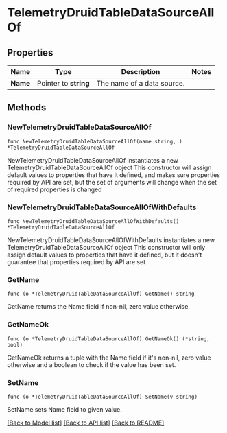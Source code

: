 # TelemetryDruidTableDataSourceAllOf

## Properties

Name | Type | Description | Notes
------------ | ------------- | ------------- | -------------
**Name** | Pointer to **string** | The name of a data source. | 

## Methods

### NewTelemetryDruidTableDataSourceAllOf

`func NewTelemetryDruidTableDataSourceAllOf(name string, ) *TelemetryDruidTableDataSourceAllOf`

NewTelemetryDruidTableDataSourceAllOf instantiates a new TelemetryDruidTableDataSourceAllOf object
This constructor will assign default values to properties that have it defined,
and makes sure properties required by API are set, but the set of arguments
will change when the set of required properties is changed

### NewTelemetryDruidTableDataSourceAllOfWithDefaults

`func NewTelemetryDruidTableDataSourceAllOfWithDefaults() *TelemetryDruidTableDataSourceAllOf`

NewTelemetryDruidTableDataSourceAllOfWithDefaults instantiates a new TelemetryDruidTableDataSourceAllOf object
This constructor will only assign default values to properties that have it defined,
but it doesn't guarantee that properties required by API are set

### GetName

`func (o *TelemetryDruidTableDataSourceAllOf) GetName() string`

GetName returns the Name field if non-nil, zero value otherwise.

### GetNameOk

`func (o *TelemetryDruidTableDataSourceAllOf) GetNameOk() (*string, bool)`

GetNameOk returns a tuple with the Name field if it's non-nil, zero value otherwise
and a boolean to check if the value has been set.

### SetName

`func (o *TelemetryDruidTableDataSourceAllOf) SetName(v string)`

SetName sets Name field to given value.



[[Back to Model list]](../README.md#documentation-for-models) [[Back to API list]](../README.md#documentation-for-api-endpoints) [[Back to README]](../README.md)


